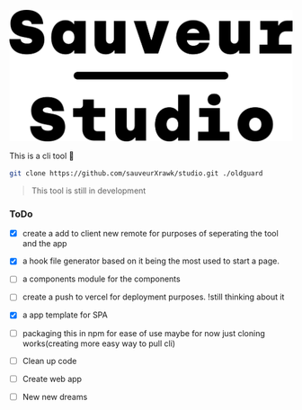 ![The Old Guard Logo](banner.png)


This is a cli tool 🤪

```bash
git clone https://github.com/sauveurXrawk/studio.git ./oldguard
```


> This tool is still in development

### ToDo
- [x]  create a add to client new remote for purposes of seperating the tool and the app
- [x] a hook file generator based on it being the most used to start a page.
- [ ] a components module for the components
- [ ] create a push to vercel for deployment purposes. !still thinking about it 
- [x] a app template for SPA
- [ ] packaging this in npm for ease of use maybe for now just cloning works(creating more easy way to pull cli)
- [ ] Clean up code
- [ ] Create web app
- [ ] New new dreams

